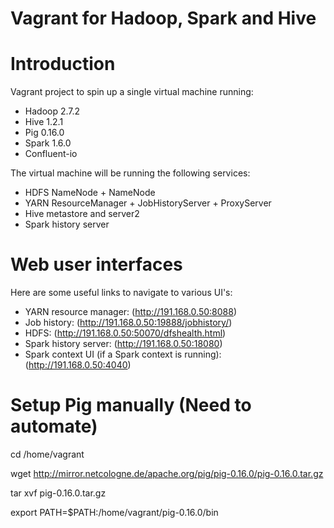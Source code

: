 Vagrant for Hadoop, Spark and Hive
==================================

# Introduction

Vagrant project to spin up a single virtual machine running:

* Hadoop 2.7.2
* Hive 1.2.1
* Pig 0.16.0
* Spark 1.6.0
* Confluent-io 

The virtual machine will be running the following services:

* HDFS NameNode + NameNode
* YARN ResourceManager + JobHistoryServer + ProxyServer
* Hive metastore and server2
* Spark history server

# Web user interfaces

Here are some useful links to navigate to various UI's:

* YARN resource manager:  (http://191.168.0.50:8088)
* Job history:  (http://191.168.0.50:19888/jobhistory/)
* HDFS: (http://191.168.0.50:50070/dfshealth.html)
* Spark history server: (http://191.168.0.50:18080)
* Spark context UI (if a Spark context is running): (http://191.168.0.50:4040)

# Setup Pig manually (Need to automate)

cd /home/vagrant

wget http://mirror.netcologne.de/apache.org/pig/pig-0.16.0/pig-0.16.0.tar.gz

tar xvf pig-0.16.0.tar.gz

export PATH=$PATH:/home/vagrant/pig-0.16.0/bin

